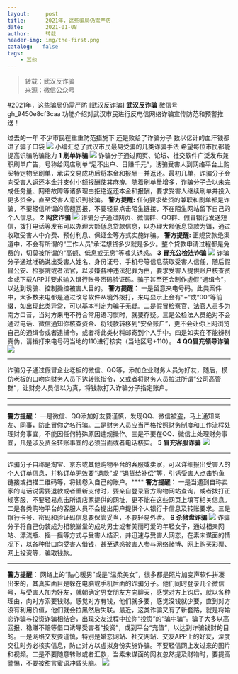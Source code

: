 ```yaml
---
layout:     post
title:      2021年，这些骗局仍需严防
date:       2021-01-08
author:     转载
header-img: img/the-first.png
catalog:   false
tags:
    - 其他
---
```


<blockquote><p>转载：武汉反诈骗<br>
来源：微信公众号</p></blockquote>

#2021年，这些骗局仍需严防
[武汉反诈骗]
**武汉反诈骗**
微信号gh_9450e8cf3caa
功能介绍对武汉市民进行反电信网络诈骗宣传防范和预警推送！

过去的一年
不少市民在重重防范措施下
还是败给了诈骗分子
数以亿计的血汗钱都进了骗子口袋
![]({{site.baseurl}}/postimg/8wBAcE4t1v7oPKElj3ybEpyU2yCzL1gPq4JzI70iaer3lttejUvV2JoesrMWO0tQmpMS44CloFhwKVjiaWcibJVxA.jpeg)
小编汇总了武汉市民最易受骗的几类诈骗手法
希望每位市民都能提高识骗防骗能力
**1**
****刷单诈骗****
![]({{site.baseurl}}/postimg/8wBAcE4t1v4STnHnxLHYESBCZekHYeticibqWokjzhzesWyAXb5scoofk9IOf9TesetKsbPDicMzvAzFHNdVuU2EQ.jpeg)
诈骗分子通过网页、论坛、社交软件广泛发布兼职刷单广告，号称给网店刷单“足不出户、日赚千元”，诱骗受害人到网络平台上购买特定物品刷单，承诺交易成功后将本金和报酬一并返还。最初几单，诈骗分子会向受害人返还本金并支付小额报酬使其麻痹。随着刷单量增多，诈骗分子会以未完成任务量、网络故障等诸多理由拒绝返还本金和报酬，要求受害人继续刷单并投入更多资金，直至受害人意识到被骗。
**警方提醒:**
任何要求垫资的兼职和刷单都是诈骗，不要轻信所谓的高额回报，不要轻易点击陌生链接，不在陌生网站留下自己的个人信息。
**2**
****网贷诈骗****
![]({{site.baseurl}}/postimg/8wBAcE4t1v75qbljLY1yGKiac3icSBRswYDb9sicibf0vJVgVd68jSoXJhON7onyQymDpzEybbC0MzicORQTEUonQKg.jpeg)
诈骗分子通过网页、微信群、QQ群、假冒银行发送短信，拨打电话等发布可以办理大额低息贷款信息，以办理大额低息贷款为饵，通过收取受害人中介费、预付利息、保证金等方式实施诈骗。
****警方提醒:****
正规贷款绝渠道中，不会有所谓的“工作人员”承诺想贷多少就是多少。整个贷款申请过程都是免费的，切莫被所谓的“高额、低息或无息”等噱头诱惑。
**3**
**冒充公检法诈骗**
![]({{site.baseurl}}/postimg/8wBAcE4t1v43G1uG0OkXblKj5L1xP37iaibW8DOv2l7hst2fKjvjia3HYPCN4I44l9Tw54e415d8lAzAVhGfcFibmQ.jpeg)
诈骗分子通过准确说出受害人姓名、身份证号、手机号等信息获取受害人信任，随后假冒公安、检察院或者法官，以涉嫌各种违法犯罪为由，要求受害人提供账户核查资金或下载APP并要求输入银行账号密码验证码。骗子甚至还会制作虚假“通缉令”，以达到诱骗、控制操控被害人目的。
**警方提醒：**
一是留意来电号码。此类案件中，大多数来电都是通过改号软件从境外拨打，来电显示上会有“+”或“00”等前缀，如出现此类异常，可以基本判定为骗子无疑。二是假冒检察官、法官人员多为南方口音，当对方来电不符合常用语习惯时，就要存疑。三是公检法人员绝对不会通过电话、微信通知你核查资金、将钱款转移到“安全账户”，更不会让你上网浏览自己的通缉令或者逮捕令，或者将此类材料邮寄到个人手中。四是如实在不能辨别真伪，请拨打来电号码当地的110进行核实（当地区号+110）。
**4**
**QQ冒充领导诈骗**
![]({{site.baseurl}}/postimg/8wBAcE4t1v5qRiceo4SyCEZ3FIGcS8sOa0KpqRepCiaXcAjcYNwuDAEePL50fBzKXtVtpeN89wrUuxSkGyMW2o6g.jpeg)
********
诈骗分子通过假冒企业老板的微信、QQ等，添加企业财务人员为好友，随后，模仿老板的口吻向财务人员下达转账指令，又或者将财务人员拉进所谓“公司高管群”，让财务人员信以为真，将钱款打入诈骗分子指定账户。
****
****
**警方提醒：**
一是微信、QQ添加好友要谨慎，发现QQ、微信被盗，马上通知亲友、同事，防止冒你之名行骗。二是财务人员应当严格按照财务制度和工作流程处理财务事宜，不能因任何特殊原因违规操作。三是不要在QQ、微信上处理财务事宜，凡是涉及资金转账事宜的必须当面或者电话核实。
**5**
**冒充客服诈骗**
![]({{site.baseurl}}/postimg/8wBAcE4t1v60vnj6Iiax6cyaicKVSeFjRCAcE2BR6MichI0NuR67UE2Rlr4XAIje2ibesrrSwWXEFC7Gt7tHc1tseg.jpeg)
****
诈骗分子自称是淘宝、京东或其他购物平台的客服或卖家，可以详细报出受害人的个人订单信息，并称订单无效要“退款”或
“退货给补偿”等，引诱受害人点击钓鱼链接或扫描二维码等，将钱卷入自己的账户。****
**警方提醒：**
一是当遇到自称卖家的电话说需要退款或者重新支付时，要亲自登录官方购物网站查询，或者拨打正规客服，不要轻易点击所谓店家提供的网址，更不能在这些网页上填写相关信息。二是各类购物平台的客服人员不会提出用户提供个人银行卡信息及转账要求。三是银行卡号、密码和验证码信息要保管妥当，不要轻易外泄。
**6**
**杀猪盘诈骗**
![]({{site.baseurl}}/postimg/8wBAcE4t1v78V5RC7C8z9yrepvbfqFf0qy0coPV0NEr1XBfiaXTNLAg4ZRljtdX1rT4ILMfsJx5eo2Fyn18sYgw.jpeg)
诈骗分子将自己伪装成为相貌堂堂的成功男士或者美丽可爱的年轻女子，通过相亲网站、漂流瓶、摇一摇等方式与受害人结识，并迅速与受害人网恋，在素未谋面的情况下，以各种借口向受害人借钱，甚至诱惑被害人参与网络赌博、网上购买彩票、网上投资等，骗取钱款。
****
**警方提醒：**
网络上的“贴心暖男”或是“温柔美女”，很多都是照片加变声软件拼凑出来的，其真实面目是躲在电脑或手机后面的诈骗分子。他们同时登录几个微信号，与受害人加为好友，就朝确定男女朋友方向聊天，感觉对方上钩后，就以各种理由，向对方索要钱财。感觉对方有钱，他们就多要，感觉没钱就少要，直到对方没有利用价值，他们就会拉黑然后失联。最近，这类诈骗又有了新套路，就是将婚恋诈骗与投资诈骗相结合，出现交友过程中拉你“投资”的“骗中骗”。骗子大多以高回报、稳赚不赔等借口诱导受害者“投资”，或到平台“充值”，以达到诈骗钱财的目的。一是网络交友要谨慎，特别是婚恋网站、社交网站、交友APP上的好友，深度交往时务必核实信息，防止对方以虚拟身份实施诈骗。不要轻信网上发过来的图片和视频。二是不要随意转账或者汇款，当素未谋面的网友忽然提及财物时，要提高警惕，不要被甜言蜜语冲昏头脑。
![]({{site.baseurl}}/postimg/8wBAcE4t1v5dkNM468iauqcNz4hPL5r5zoZ8deOXER8JOWokKwruoVwV3sCRIbRibgoHJwXRcLaccU6icYyAYQ1GQ.jpeg)
